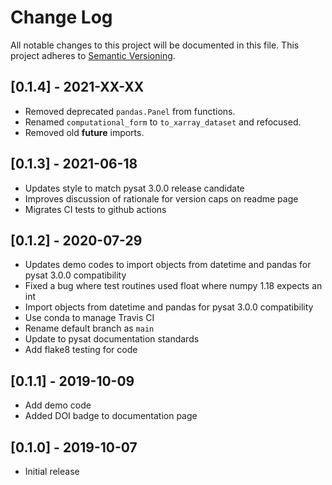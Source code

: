 # Change Log
All notable changes to this project will be documented in this file.
This project adheres to [Semantic Versioning](http://semver.org/).

## [0.1.4] - 2021-XX-XX
- Removed deprecated `pandas.Panel` from functions.
- Renamed `computational_form` to `to_xarray_dataset` and refocused.
- Removed old __future__ imports.

## [0.1.3] - 2021-06-18
- Updates style to match pysat 3.0.0 release candidate
- Improves discussion of rationale for version caps on readme page
- Migrates CI tests to github actions

## [0.1.2] - 2020-07-29
- Updates demo codes to import objects from datetime and pandas for pysat 3.0.0 compatibility
- Fixed a bug where test routines used float where numpy 1.18 expects an int
- Import objects from datetime and pandas for pysat 3.0.0 compatibility
- Use conda to manage Travis CI
- Rename default branch as `main`
- Update to pysat documentation standards
- Add flake8 testing for code

## [0.1.1] - 2019-10-09
- Add demo code
- Added DOI badge to documentation page

## [0.1.0] - 2019-10-07
- Initial release
